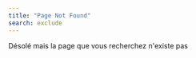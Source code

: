 ```yaml
---
title: "Page Not Found"
search: exclude
---  
```


Désolé mais la page que vous recherchez n'existe pas
